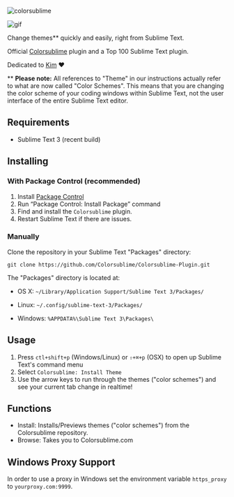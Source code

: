 ![colorsublime](http://colorsublime.com/img/ColorSublime_logo.png)

![gif](https://colorsublime.github.io/Colorsublime-Plugin/colorsublime.gif)

Change themes** quickly and easily, right from Sublime Text.

Official [Colorsublime](http://colorsublime.com/) plugin and a Top 100 Sublime Text plugin.

Dedicated to [Kim](https://github.com/kimeberz) :heart:

** **Please note:** All references to "Theme" in our instructions actually refer to what are now called "Color Schemes". This means that you are changing the color scheme of your coding windows within Sublime Text, not the user interface of the entire Sublime Text editor.  

Requirements
------------
* Sublime Text 3 (recent build)

Installing
----------
### With Package Control (recommended)
1. Install [Package Control](https://sublime.wbond.net/installation)
2. Run “Package Control: Install Package” command
3. Find and install the `Colorsublime` plugin.
4. Restart Sublime Text if there are issues.

### Manually
Clone the repository in your Sublime Text "Packages" directory:

    git clone https://github.com/Colorsublime/Colorsublime-Plugin.git

The "Packages" directory is located at:

* OS X: `~/Library/Application Support/Sublime Text 3/Packages/`

* Linux: `~/.config/sublime-text-3/Packages/`

* Windows: `%APPDATA%\Sublime Text 3\Packages\`

Usage
-----
1. Press `ctl+shift+p` (Windows/Linux) or `⇧+⌘+p` (OSX) to open up Sublime Text's command menu
2. Select `Colorsublime: Install Theme`
3. Use the arrow keys to run through the themes ("color schemes") and see your current tab change in realtime!

Functions
---------
* Install: Installs/Previews themes ("color schemes") from the Colorsublime repository.
* Browse: Takes you to Colorsublime.com

Windows Proxy Support
---------------------
In order to use a proxy in Windows set the environment variable `https_proxy` to `yourproxy.com:9999`.
